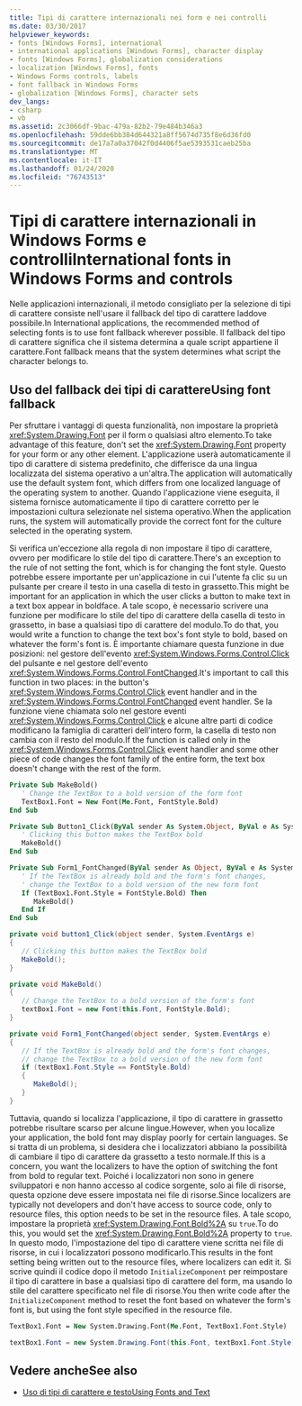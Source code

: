 ```yaml
---
title: Tipi di carattere internazionali nei form e nei controlli
ms.date: 03/30/2017
helpviewer_keywords:
- fonts [Windows Forms], international
- international applications [Windows Forms], character display
- fonts [Windows Forms], globalization considerations
- localization [Windows Forms], fonts
- Windows Forms controls, labels
- font fallback in Windows Forms
- globalization [Windows Forms], character sets
dev_langs:
- csharp
- vb
ms.assetid: 2c3066df-9bac-479a-82b2-79e484b346a3
ms.openlocfilehash: 59dde6bb384d644321a8ff5674d735f8e6d36fd0
ms.sourcegitcommit: de17a7a0a37042f0d4406f5ae5393531caeb25ba
ms.translationtype: MT
ms.contentlocale: it-IT
ms.lasthandoff: 01/24/2020
ms.locfileid: "76743513"
---
```

# <a name="international-fonts-in-windows-forms-and-controls"></a><span data-ttu-id="c7fce-102">Tipi di carattere internazionali in Windows Forms e controlli</span><span class="sxs-lookup"><span data-stu-id="c7fce-102">International fonts in Windows Forms and controls</span></span>

<span data-ttu-id="c7fce-103">Nelle applicazioni internazionali, il metodo consigliato per la selezione di tipi di carattere consiste nell'usare il fallback del tipo di carattere laddove possibile.</span><span class="sxs-lookup"><span data-stu-id="c7fce-103">In International applications, the recommended method of selecting fonts is to use font fallback wherever possible.</span></span> <span data-ttu-id="c7fce-104">Il fallback del tipo di carattere significa che il sistema determina a quale script appartiene il carattere.</span><span class="sxs-lookup"><span data-stu-id="c7fce-104">Font fallback means that the system determines what script the character belongs to.</span></span>

## <a name="using-font-fallback"></a><span data-ttu-id="c7fce-105">Uso del fallback dei tipi di carattere</span><span class="sxs-lookup"><span data-stu-id="c7fce-105">Using font fallback</span></span>

<span data-ttu-id="c7fce-106">Per sfruttare i vantaggi di questa funzionalità, non impostare la proprietà <xref:System.Drawing.Font> per il form o qualsiasi altro elemento.</span><span class="sxs-lookup"><span data-stu-id="c7fce-106">To take advantage of this feature, don't set the <xref:System.Drawing.Font> property for your form or any other element.</span></span> <span data-ttu-id="c7fce-107">L'applicazione userà automaticamente il tipo di carattere di sistema predefinito, che differisce da una lingua localizzata del sistema operativo a un'altra.</span><span class="sxs-lookup"><span data-stu-id="c7fce-107">The application will automatically use the default system font, which differs from one localized language of the operating system to another.</span></span> <span data-ttu-id="c7fce-108">Quando l'applicazione viene eseguita, il sistema fornisce automaticamente il tipo di carattere corretto per le impostazioni cultura selezionate nel sistema operativo.</span><span class="sxs-lookup"><span data-stu-id="c7fce-108">When the application runs, the system will automatically provide the correct font for the culture selected in the operating system.</span></span>

<span data-ttu-id="c7fce-109">Si verifica un'eccezione alla regola di non impostare il tipo di carattere, ovvero per modificare lo stile del tipo di carattere.</span><span class="sxs-lookup"><span data-stu-id="c7fce-109">There's an exception to the rule of not setting the font, which is for changing the font style.</span></span> <span data-ttu-id="c7fce-110">Questo potrebbe essere importante per un'applicazione in cui l'utente fa clic su un pulsante per creare il testo in una casella di testo in grassetto.</span><span class="sxs-lookup"><span data-stu-id="c7fce-110">This might be important for an application in which the user clicks a button to make text in a text box appear in boldface.</span></span> <span data-ttu-id="c7fce-111">A tale scopo, è necessario scrivere una funzione per modificare lo stile del tipo di carattere della casella di testo in grassetto, in base a qualsiasi tipo di carattere del modulo.</span><span class="sxs-lookup"><span data-stu-id="c7fce-111">To do that, you would write a function to change the text box's font style to bold, based on whatever the form's font is.</span></span> <span data-ttu-id="c7fce-112">È importante chiamare questa funzione in due posizioni: nel gestore dell'evento <xref:System.Windows.Forms.Control.Click> del pulsante e nel gestore dell'evento <xref:System.Windows.Forms.Control.FontChanged>.</span><span class="sxs-lookup"><span data-stu-id="c7fce-112">It's important to call this function in two places: in the button's <xref:System.Windows.Forms.Control.Click> event handler and in the <xref:System.Windows.Forms.Control.FontChanged> event handler.</span></span> <span data-ttu-id="c7fce-113">Se la funzione viene chiamata solo nel gestore eventi <xref:System.Windows.Forms.Control.Click> e alcune altre parti di codice modificano la famiglia di caratteri dell'intero form, la casella di testo non cambia con il resto del modulo.</span><span class="sxs-lookup"><span data-stu-id="c7fce-113">If the function is called only in the <xref:System.Windows.Forms.Control.Click> event handler and some other piece of code changes the font family of the entire form, the text box doesn't change with the rest of the form.</span></span>

```vb
Private Sub MakeBold()
   ' Change the TextBox to a bold version of the form font
   TextBox1.Font = New Font(Me.Font, FontStyle.Bold)
End Sub

Private Sub Button1_Click(ByVal sender As System.Object, ByVal e As System.EventArgs) Handles Button1.Click
   ' Clicking this button makes the TextBox bold
   MakeBold()
End Sub

Private Sub Form1_FontChanged(ByVal sender As Object, ByVal e As System.EventArgs) Handles MyBase.FontChanged
   ' If the TextBox is already bold and the form's font changes,
   ' change the TextBox to a bold version of the new form font
   If (TextBox1.Font.Style = FontStyle.Bold) Then
      MakeBold()
   End If
End Sub
```

```csharp
private void button1_Click(object sender, System.EventArgs e)
{
   // Clicking this button makes the TextBox bold
   MakeBold();
}

private void MakeBold()
{
   // Change the TextBox to a bold version of the form's font
   textBox1.Font = new Font(this.Font, FontStyle.Bold);
}

private void Form1_FontChanged(object sender, System.EventArgs e)
{
   // If the TextBox is already bold and the form's font changes,
   // change the TextBox to a bold version of the new form font
   if (textBox1.Font.Style == FontStyle.Bold)
   {
      MakeBold();
   }
}
```

<span data-ttu-id="c7fce-114">Tuttavia, quando si localizza l'applicazione, il tipo di carattere in grassetto potrebbe risultare scarso per alcune lingue.</span><span class="sxs-lookup"><span data-stu-id="c7fce-114">However, when you localize your application, the bold font may display poorly for certain languages.</span></span> <span data-ttu-id="c7fce-115">Se si tratta di un problema, si desidera che i localizzatori abbiano la possibilità di cambiare il tipo di carattere da grassetto a testo normale.</span><span class="sxs-lookup"><span data-stu-id="c7fce-115">If this is a concern, you want the localizers to have the option of switching the font from bold to regular text.</span></span> <span data-ttu-id="c7fce-116">Poiché i localizzatori non sono in genere sviluppatori e non hanno accesso al codice sorgente, solo ai file di risorse, questa opzione deve essere impostata nei file di risorse.</span><span class="sxs-lookup"><span data-stu-id="c7fce-116">Since localizers are typically not developers and don't have access to source code, only to resource files, this option needs to be set in the resource files.</span></span> <span data-ttu-id="c7fce-117">A tale scopo, impostare la proprietà <xref:System.Drawing.Font.Bold%2A> su `true`.</span><span class="sxs-lookup"><span data-stu-id="c7fce-117">To do this, you would set the <xref:System.Drawing.Font.Bold%2A> property to `true`.</span></span> <span data-ttu-id="c7fce-118">In questo modo, l'impostazione del tipo di carattere viene scritta nei file di risorse, in cui i localizzatori possono modificarlo.</span><span class="sxs-lookup"><span data-stu-id="c7fce-118">This results in the font setting being written out to the resource files, where localizers can edit it.</span></span> <span data-ttu-id="c7fce-119">Si scrive quindi il codice dopo il metodo `InitializeComponent` per reimpostare il tipo di carattere in base a qualsiasi tipo di carattere del form, ma usando lo stile del carattere specificato nel file di risorse.</span><span class="sxs-lookup"><span data-stu-id="c7fce-119">You then write code after the `InitializeComponent` method to reset the font based on whatever the form's font is, but using the font style specified in the resource file.</span></span>

```vb
TextBox1.Font = New System.Drawing.Font(Me.Font, TextBox1.Font.Style)
```

```csharp
textBox1.Font = new System.Drawing.Font(this.Font, textBox1.Font.Style);
```
  
## <a name="see-also"></a><span data-ttu-id="c7fce-120">Vedere anche</span><span class="sxs-lookup"><span data-stu-id="c7fce-120">See also</span></span>

- [<span data-ttu-id="c7fce-121">Uso di tipi di carattere e testo</span><span class="sxs-lookup"><span data-stu-id="c7fce-121">Using Fonts and Text</span></span>](using-fonts-and-text.md)

